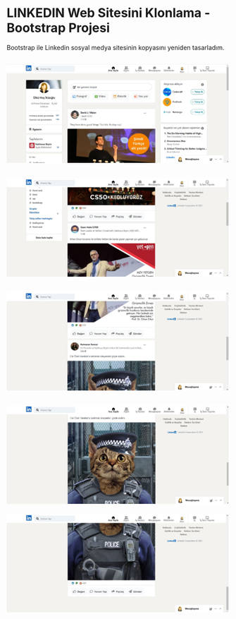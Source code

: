 # LINKEDIN Web Sitesini Klonlama - Bootstrap Projesi
 Bootstrap ile Linkedin sosyal medya sitesinin kopyasını yeniden tasarladım.

![](https://github.com/ulkuhos/linkedin-clone-project-bootstrap/blob/main/assets/img/linkedinproject1.JPG)
---
![](https://github.com/ulkuhos/linkedin-clone-project-bootstrap/blob/main/assets/img/linkedinproject2.JPG)
---
![](https://github.com/ulkuhos/linkedin-clone-project-bootstrap/blob/main/assets/img/linkedinproject3.JPG)
---
![](https://github.com/ulkuhos/linkedin-clone-project-bootstrap/blob/main/assets/img/linkedinproject4.JPG)
---
![](https://github.com/ulkuhos/linkedin-clone-project-bootstrap/blob/main/assets/img/linkedinproject5.JPG)